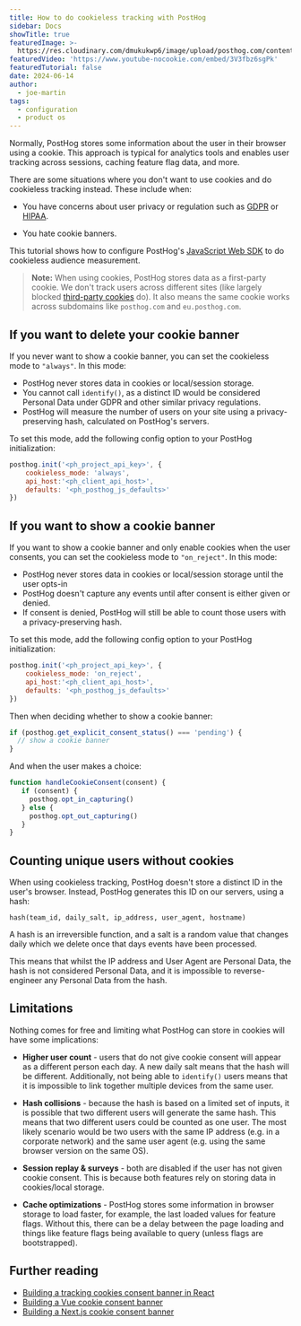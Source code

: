 ```yaml
---
title: How to do cookieless tracking with PostHog
sidebar: Docs
showTitle: true
featuredImage: >-
  https://res.cloudinary.com/dmukukwp6/image/upload/posthog.com/contents/images/cookieless-tracking.png
featuredVideo: 'https://www.youtube-nocookie.com/embed/3V3fbz6sgPk'
featuredTutorial: false
date: 2024-06-14
author:
  - joe-martin
tags:
  - configuration
  - product os
---
```


Normally, PostHog stores some information about the user in their browser using a cookie. This approach is typical for analytics tools and enables user tracking across sessions, caching feature flag data, and more. 

There are some situations where you don't want to use cookies and do cookieless tracking instead. These include when:

- You have concerns about user privacy or regulation such as [GDPR](/docs/integrate/gdpr) or [HIPAA](/docs/privacy/hipaa-compliance).

- You hate cookie banners.

This tutorial shows how to configure PostHog's [JavaScript Web SDK](/docs/libraries/js) to do cookieless audience measurement.

> **Note:** When using cookies, PostHog stores data as a first-party cookie. We don't track users across different sites (like largely blocked [third-party cookies](https://en.wikipedia.org/wiki/Third-party_cookies) do). It also means the same cookie works across subdomains like `posthog.com` and `eu.posthog.com`.

<GDPRForm />

## If you want to delete your cookie banner

If you never want to show a cookie banner, you can set the cookieless mode to `"always"`. In this mode:
* PostHog never stores data in cookies or local/session storage.
* You cannot call `identify()`, as a distinct ID would be considered Personal Data under GDPR and other similar privacy regulations.
* PostHog will measure the number of users on your site using a privacy-preserving hash, calculated on PostHog's servers.

To set this mode, add the following config option to your PostHog initialization:

```js
posthog.init('<ph_project_api_key>', {
    cookieless_mode: 'always',
    api_host:'<ph_client_api_host>',
    defaults: '<ph_posthog_js_defaults>'
})
```

## If you want to show a cookie banner

If you want to show a cookie banner and only enable cookies when the user consents, you can set the cookieless mode to `"on_reject"`. In this mode:
* PostHog never stores data in cookies or local/session storage until the user opts-in
* PostHog doesn't capture any events until after consent is either given or denied.
* If consent is denied, PostHog will still be able to count those users with a privacy-preserving hash.

To set this mode, add the following config option to your PostHog initialization:

```js
posthog.init('<ph_project_api_key>', {
    cookieless_mode: 'on_reject',
    api_host:'<ph_client_api_host>',
    defaults: '<ph_posthog_js_defaults>'
})
```

Then when deciding whether to show a cookie banner:

```js
if (posthog.get_explicit_consent_status() === 'pending') {
  // show a cookie banner
}
```

And when the user makes a choice:

```js
function handleCookieConsent(consent) {
   if (consent) {
     posthog.opt_in_capturing()
   } else {
     posthog.opt_out_capturing()
   }
}
```


## Counting unique users without cookies

When using cookieless tracking, PostHog doesn't store a distinct ID in the user's browser. Instead, PostHog generates this ID on our servers, using a hash:

```
hash(team_id, daily_salt, ip_address, user_agent, hostname)
```

A hash is an irreversible function, and a salt is a random value that changes daily which we delete once that days events have been processed.

This means that whilst the IP address and User Agent are Personal Data, the hash is not considered Personal Data, and it is impossible to reverse-engineer any Personal Data from the hash.


## Limitations

Nothing comes for free and limiting what PostHog can store in cookies will have some implications:

* **Higher user count** - users that do not give cookie consent will appear as a different person each day. A new daily salt means that the hash will be different. Additionally, not being able to `identify()` users means that it is impossible to link together multiple devices from the same user.

* **Hash collisions** - because the hash is based on a limited set of inputs, it is possible that two different users will generate the same hash. This means that two different users could be counted as one user. The most likely scenario would be two users with the same IP address (e.g. in a corporate network) and the same user agent (e.g. using the same browser version on the same OS).

* **Session replay & surveys** - both are disabled if the user has not given cookie consent. This is because both features rely on storing data in cookies/local storage.

* **Cache optimizations** - PostHog stores some information in browser storage to load faster, for example, the last loaded values for feature flags. Without this, there can be a delay between the page loading and things like feature flags being available to query (unless flags are bootstrapped).

## Further reading

- [Building a tracking cookies consent banner in React](/tutorials/react-cookie-banner)
- [Building a Vue cookie consent banner](/tutorials/vue-cookie-banner)
- [Building a Next.js cookie consent banner](/tutorials/nextjs-cookie-banner)

<NewsletterForm />